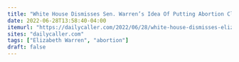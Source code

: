 ```yaml
---
title: "White House Dismisses Sen. Warren’s Idea Of Putting Abortion Clinics In National Parks"
date: 2022-06-28T13:58:40-04:00
itemurl: "https://dailycaller.com/2022/06/28/white-house-dismisses-elizabeth-warren-abortion-clinics-national-parks/"
sites: "dailycaller.com"
tags: ["Elizabeth Warren", "abortion"]
draft: false
---
```


